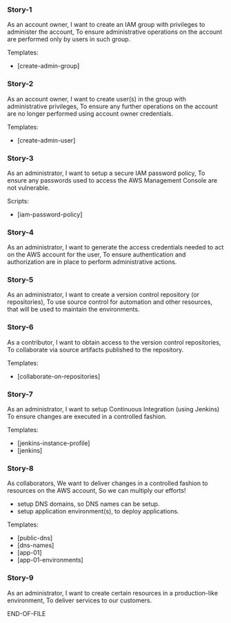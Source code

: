 
### Story-1
As an account owner,
I want to create an IAM group with privileges to administer the account,
To ensure administrative operations on the account are performed only by users in such group.

Templates:
* [create-admin-group]

### Story-2
As an account owner,
I want to create user(s) in the group with administrative privileges,
To ensure any further operations on the account are no longer performed using account owner credentials.

Templates:
* [create-admin-user]

### Story-3
As an administrator,
I want to setup a secure IAM password policy,
To ensure any passwords used to access the AWS Management Console are not vulnerable.

Scripts:
* [iam-password-policy]

### Story-4
As an administrator,
I want to generate the access credentials needed to act on the AWS account for the user,
To ensure authentication and authorization are in place to perform administrative actions.

### Story-5
As an administrator, 
I want to create a version control repository (or repositories),
To use source control for automation and other resources, that will be used to maintain the environments.

### Story-6
As a contributor,
I want to obtain access to the version control repositories,
To collaborate via source artifacts published to the repository.

Templates:
* [collaborate-on-repositories]

### Story-7
As an administrator,
I want to setup Continuous Integration (using Jenkins)
To ensure changes are executed in a controlled fashion.

Templates:
* [jenkins-instance-profile]
* [jenkins]

### Story-8
As collaborators,
We want to deliver changes in a controlled fashion to resources on the AWS account,
So we can multiply our efforts!
  - setup DNS domains, so DNS names can be setup.
  - setup application environment(s), to deploy applications.

Templates:
* [public-dns]
* [dns-names]
* [app-01]
* [app-01-environments]

### Story-9 

As an administrator,
I want to create certain resources in a production-like environment, 
To deliver services to our customers.
  
END-OF-FILE
